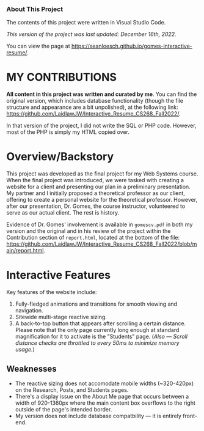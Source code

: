### About This Project
The contents of this project were written in Visual Studio Code.

_This version of the project was last updated: December 16th, 2022._

You can view the page at https://seanloesch.github.io/gomes-interactive-resume/.

# MY CONTRIBUTIONS

**All content in this project was written and curated by me**. You can find the
original version, which includes database functionality (though the file
structure and appearance are a bit unpolished), at the following link:
https://github.com/LaidlawJW/Interactive_Resume_CS268_Fall2022/.

In that version of the project, I did not write the SQL or PHP code. However,
most of the PHP is simply my HTML copied over.

# Overview/Backstory
This project was developed as the final project for my Web Systems course. When
the final project was introduced, we were tasked with creating a website for a
client and presenting our plan in a preliminary presentation. My partner and I
initially proposed a theoretical professor as our client, offering to create a
personal website for the theoretical professor. However, after our presentation,
Dr. Gomes, the course instructor, volunteered to serve as our actual client.
The rest is history.

Evidence of Dr. Gomes' involvement is available in `gomescv.pdf` in both my
version and the original and in his review of the project within the
Contribution section of `report.html`, located at the bottom of the file:
https://github.com/LaidlawJW/Interactive_Resume_CS268_Fall2022/blob/main/report.html.

# Interactive Features
Key features of the website include:

1. Fully-fledged animations and transitions for smooth viewing and navigation.
2. Sitewide multi-stage reactive sizing.
3. A back-to-top button that appears after scrolling a certain distance.
Please note that the only page currently long enough at standard magnification
for it to activate is the "Students" page. (_Also — Scroll distance checks
are throttled to every 50ms to minimize memory usage._)

## Weaknesses
- The reactive sizing does not accomodate mobile widths (~320-420px) on the
Research, Posts, and Students pages.
- There's a display issue on the About Me page that occurs between a width of
920-1360px where the main content box overflows to the right outside of the
page's intended border.
- My version does not include database compatbility — it is entirely front-end.

